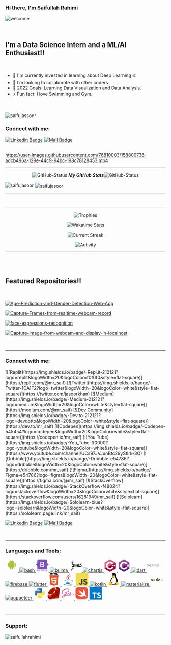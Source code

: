 ### Hi there, I'm Saifullah Rahimi 

![welcome](https://user-images.githubusercontent.com/76810003/160365873-cf0811c3-93e2-486d-8d61-e1f47d379280.gif)

<br />

## I'm a Data Science Intern and a ML/AI Enthusiast!!

<br />

- 🔭 I'm currently invested in learning about Deep Learning ⛓️
- 👯 I’m looking to collaborate with other coders
- 🥅 2022 Goals: Learning Data Visualization and Data Analysis.
- ⚡ Fun fact: I love Swimming and Gym.

<br />
<p align="left"> <img src="https://komarev.com/ghpvc/?username=saifujasoor&label=Profile%20views&color=0e75b6&style=flat" alt="saifujassoor" /> </p>

### Connect with me:
[![Linkedin Badge](https://img.shields.io/badge/-linkedin-0078B6?logo=linkedin&logoColor=white&style=for-the-badge)][linkedin] [![Mail Badge](https://img.shields.io/badge/-instagram-E4405E?logo=instagram&logoColor=white&style=for-the-badge)][instagram]
<br />
<br />
<!--
**saifujasoor/saifujasoor** is a ✨ _special_ ✨ repository because its `README.md` (this file) appears on your GitHub profile.

Here are some ideas to get you started:

- 🔭 I’m currently working on ...
- 🌱 I’m currently learning ...
- 👯 I’m looking to collaborate on ...
- 🤔 I’m looking for help with ...
- 💬 Ask me about ...
- 📫 How to reach me: ...
- 😄 Pronouns: ...
- ⚡ Fun fact: ...
-->




https://user-images.githubusercontent.com/76810003/158800736-adcb496a-129e-44c9-94bc-198c78128453.mp4

<hr>
<p align="center">
<img src="https://media.giphy.com/media/8UHRm5oY4k4FDxq5QG/giphy.gif" width="30px" alt="GitHub-Status"/>&nbsp;<i><b>My GitHub Stats</b></i><img src="https://media.giphy.com/media/8UHRm5oY4k4FDxq5QG/giphy.gif" width="30px" alt="GitHub-Status"/></p>
<p><img align="left" src="https://github-readme-stats.vercel.app/api/top-langs?username=saifujasoor&show_icons=true&locale=en&layout=compact" alt="saifujasoor" /></p>

<p>&nbsp;<img align="center" src="https://github-readme-stats.vercel.app/api?username=saifujasoor&show_icons=true&locale=en" alt="saifujasoor" width="420" /></p>

<hr>


<br>


<hr>
<p align="center"> <img alt="Trophies" src="https://github-profile-trophy.vercel.app/?username=saifujasoor&column=3&theme=nord&margin-w=6&margin-h=5&no-frame=true" /> </p>

<!-- <p align="center"> <img alt="Most Used Languages" src="https://github-readme-stats.vercel.app/api/top-langs?username=saifujasoor&show_icons=true&locale=en&layout=compact&theme=github_dark" /> </p> -->

<p align="center"> <img alt="Wakatime Stats" src="https://github-readme-stats.vercel.app/api/wakatime?username=mr_saif&theme=github_dark&layout=compact" /> </p>

<!-- <p align="center"> <img alt="GitHub Stats" src="https://github-readme-stats.vercel.app/api?username=saifujasoor&show_icons=true&locale=en&theme=github_dark" /> </p> -->
<p align="center"> <img alt="Current Streak" src="https://github-readme-streak-stats.herokuapp.com/?user=saifujasoor&theme=dark" /> </p>

<p align="center"> <img alt="Activity" src="https://activity-graph.herokuapp.com/graph?username=saifujasoor&theme=github" /> </p>
</hr>

<hr>
<br>
<br />

## Featured Repositories!!

<br />

[![Age-Prediction-and-Gender-Detection-Web-App](https://github-readme-stats.vercel.app/api/pin/?username=saifujasoor&repo=Age-Prediction-and-Gender-Detection-Web-App&show_icons=true&theme=github_dark)](https://github.com/saifujasoor/Age-Prediction-and-Gender-Detection-Web-App.git)

[![Capture-Frames-from-realtime-webcam-record](https://github-readme-stats.vercel.app/api/pin/?username=saifujasoor&repo=Capture-Frames-from-realtime-webcam-record&show_icons=true&theme=github_dark)](https://github.com/saifujasoor/Capture-Frames-from-realtime-webcam-record.git)

[![face-expressions-recognition](https://github-readme-stats.vercel.app/api/pin/?username=saifujasoor&repo=face-expressions-recognition&show_icons=true&theme=github_dark)](https://github.com/saifujasoor/face-expressions-recognition.git)

[![Capture-image-from-webcam-and-display-in-localhost](https://github-readme-stats.vercel.app/api/pin/?username=saifujasoor&repo=Capture-image-from-webcam-and-display-in-localhost&show_icons=true&theme=github_dark)](https://github.com/saifujasoor/Capture-image-from-webcam-and-display-in-localhost.git)
</hr>
<br>
<hr>
<h3 align="left">Connect with me:</h3>
[![Replit](https://img.shields.io/badge/-Repl.it-212121?logo=replit&logoWidth=20&logoColor=f0f0f0&style=flat-square)](https://replit.com/@mr_saif)
[![Twitter](https://img.shields.io/badge/-Twitter-1DA1F2?logo=twitter&logoWidth=20&logoColor=white&style=flat-square)](https://twitter.com/jasoorkhan)
[![Medium](https://img.shields.io/badge/-Medium-212121?logo=medium&logoWidth=20&logoColor=white&style=flat-square)](https://medium.com/@mr_saif)
[![Dev Community](https://img.shields.io/badge/-Dev.to-212121?logo=devdotto&logoWidth=20&logoColor=white&style=flat-square)](https://dev.to/mr_saif)
[![Codepen](https://img.shields.io/badge/-Codepen-545454?logo=codepen&logoWidth=20&logoColor=white&style=flat-square)](https://codepen.io/mr_saif)
[![You Tube](https://img.shields.io/badge/-You_Tube-ff0000?logo=youtube&logoWidth=20&logoColor=white&style=flat-square)](https://www.youtube.com/channel/UCs97JVJunBtc29yStIrk-3Q)
[![Dribbble](https://img.shields.io/badge/-Dribbble-e54786?logo=dribbble&logoWidth=20&logoColor=white&style=flat-square)](https://dribbble.com/mr_saif)
[![Figma](https://img.shields.io/badge/-Figma-e54786?logo=figma&logoWidth=20&logoColor=white&style=flat-square)](https://figma.com/@mr_saif)
[![StackOverflow](https://img.shields.io/badge/-StackOverflow-f48024?logo=stackoverflow&logoWidth=20&logoColor=white&style=flat-square)](https://stackoverflow.com/users/16281949/mr_saif)
[![Sololearn](https://img.shields.io/badge/-Sololearn-blue?logo=sololearn&logoWidth=20&logoColor=white&style=flat-square)](https://sololearn.page.link/mr_saif)&nbsp;
 
[![Linkedin Badge](https://img.shields.io/badge/-linkedin-0078B6?logo=linkedin&logoColor=white&style=for-the-badge)][linkedin] [![Mail Badge](https://img.shields.io/badge/-instagram-E4405E?logo=instagram&logoColor=white&style=for-the-badge)][instagram]
<br />

</hr>
<br>
<hr>
<h3 align="left">Languages and Tools:</h3>

<p align="left"> <a href="https://developer.android.com" target="_blank"> <img src="https://raw.githubusercontent.com/devicons/devicon/master/icons/android/android-original-wordmark.svg" alt="android" width="40" height="40"/> </a> <a href="https://www.gnu.org/software/bash/" target="_blank"> <img src="https://www.vectorlogo.zone/logos/gnu_bash/gnu_bash-icon.svg" alt="bash" width="40" height="40"/> </a> <a href="https://getbootstrap.com" target="_blank"> <img src="https://raw.githubusercontent.com/devicons/devicon/master/icons/bootstrap/bootstrap-plain-wordmark.svg" alt="bootstrap" width="40" height="40"/> </a> <a href="https://bulma.io/" target="_blank"> <img src="https://raw.githubusercontent.com/gilbarbara/logos/804dc257b59e144eaca5bc6ffd16949752c6f789/logos/bulma.svg" alt="bulma" width="40" height="40"/> </a> <a href="https://canvasjs.com" target="_blank"> <img src="https://raw.githubusercontent.com/Hardik0307/Hardik0307/master/assets/canvasjs-charts.svg" alt="canvasjs" width="40" height="40"/> </a> <a href="https://www.chartjs.org" target="_blank"> <img src="https://www.chartjs.org/media/logo-title.svg" alt="chartjs" width="40" height="40"/> </a> <a href="https://www.w3schools.com/cpp/" target="_blank"> <img src="https://raw.githubusercontent.com/devicons/devicon/master/icons/cplusplus/cplusplus-original.svg" alt="cplusplus" width="40" height="40"/> </a> <a href="https://www.w3schools.com/cs/" target="_blank"> <img src="https://raw.githubusercontent.com/devicons/devicon/master/icons/csharp/csharp-original.svg" alt="csharp" width="40" height="40"/> </a> <a href="https://dart.dev" target="_blank"> <img src="https://www.vectorlogo.zone/logos/dartlang/dartlang-icon.svg" alt="dart" width="40" height="40"/> </a> <a href="https://expressjs.com" target="_blank"> <img src="https://raw.githubusercontent.com/devicons/devicon/master/icons/express/express-original-wordmark.svg" alt="express" width="40" height="40"/> </a> <a href="https://firebase.google.com/" target="_blank"> <img src="https://www.vectorlogo.zone/logos/firebase/firebase-icon.svg" alt="firebase" width="40" height="40"/> </a> <a href="https://flutter.dev" target="_blank"> <img src="https://www.vectorlogo.zone/logos/flutterio/flutterio-icon.svg" alt="flutter" width="40" height="40"/> </a> <a href="https://www.w3.org/html/" target="_blank"> <img src="https://raw.githubusercontent.com/devicons/devicon/master/icons/html5/html5-original-wordmark.svg" alt="html5" width="40" height="40"/> </a> <a href="https://www.java.com" target="_blank"> <img src="https://raw.githubusercontent.com/devicons/devicon/master/icons/java/java-original.svg" alt="java" width="40" height="40"/> </a> <a href="https://developer.mozilla.org/en-US/docs/Web/JavaScript" target="_blank"> <img src="https://raw.githubusercontent.com/devicons/devicon/master/icons/javascript/javascript-original.svg" alt="javascript" width="40" height="40"/> </a> <a href="https://kotlinlang.org" target="_blank"> <img src="https://www.vectorlogo.zone/logos/kotlinlang/kotlinlang-icon.svg" alt="kotlin" width="40" height="40"/> </a> <a href="https://www.linux.org/" target="_blank"> <img src="https://raw.githubusercontent.com/devicons/devicon/master/icons/linux/linux-original.svg" alt="linux" width="40" height="40"/> </a> <a href="https://materializecss.com/" target="_blank"> <img src="https://raw.githubusercontent.com/prplx/svg-logos/5585531d45d294869c4eaab4d7cf2e9c167710a9/svg/materialize.svg" alt="materialize" width="40" height="40"/> </a> <a href="https://nodejs.org" target="_blank"> <img src="https://raw.githubusercontent.com/devicons/devicon/master/icons/nodejs/nodejs-original-wordmark.svg" alt="nodejs" width="40" height="40"/> </a> <a href="https://github.com/puppeteer/puppeteer" target="_blank"> <img src="https://www.vectorlogo.zone/logos/pptrdev/pptrdev-official.svg" alt="puppeteer" width="40" height="40"/> </a> <a href="https://www.python.org" target="_blank"> <img src="https://raw.githubusercontent.com/devicons/devicon/master/icons/python/python-original.svg" alt="python" width="40" height="40"/> </a> <a href="https://www.ruby-lang.org/en/" target="_blank"> <img src="https://raw.githubusercontent.com/devicons/devicon/master/icons/ruby/ruby-original.svg" alt="ruby" width="40" height="40"/> </a> <a href="https://sass-lang.com" target="_blank"> <img src="https://raw.githubusercontent.com/devicons/devicon/master/icons/sass/sass-original.svg" alt="sass" width="40" height="40"/> </a> <a href="https://developer.apple.com/swift/" target="_blank"> <img src="https://raw.githubusercontent.com/devicons/devicon/master/icons/swift/swift-original.svg" alt="swift" width="40" height="40"/> </a> <a href="https://www.typescriptlang.org/" target="_blank"> <img src="https://raw.githubusercontent.com/devicons/devicon/master/icons/typescript/typescript-original.svg" alt="typescript" width="40" height="40"/> </a> </p>

</hr>
<br>
<hr>
<h3 align="left">Support:</h3>
<p><a href="https://www.buymeacoffee.com/saifullahrahimi"> <img align="left" src="https://cdn.buymeacoffee.com/buttons/v2/default-yellow.png" height="50" width="210" alt="saifullahrahimi" /></a></p><br><br>
<br>

<!--Links -->
[instagram]: https://www.instagram.com/mr_saifu01/
[linkedin]: https://www.linkedin.com/in/saifullahrahimi/
[github]: https://github.com/saifujasoor

